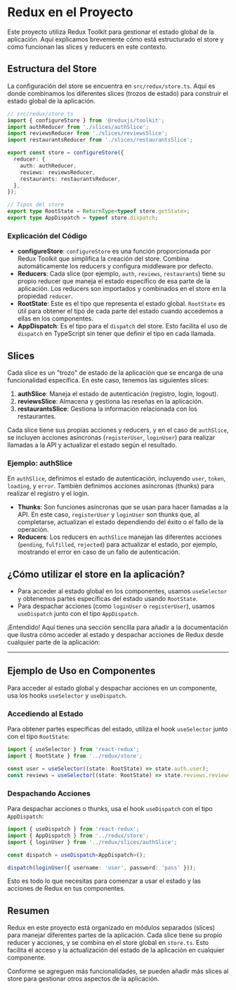 # Redux en el Proyecto

Este proyecto utiliza Redux Toolkit para gestionar el estado global de la aplicación. Aquí explicamos brevemente cómo está estructurado el store y cómo funcionan las slices y reducers en este contexto.

## Estructura del Store

La configuración del store se encuentra en `src/redux/store.ts`. Aquí es donde combinamos los diferentes slices (trozos de estado) para construir el estado global de la aplicación.

```typescript
// src/redux/store.ts
import { configureStore } from '@reduxjs/toolkit';
import authReducer from './slices/authSlice';
import reviewsReducer from './slices/reviewsSlice';
import restaurantsReducer from './slices/restaurantsSlice';

export const store = configureStore({
  reducer: {
    auth: authReducer,
    reviews: reviewsReducer,
    restaurants: restaurantsReducer,
  },
});

// Tipos del store
export type RootState = ReturnType<typeof store.getState>;
export type AppDispatch = typeof store.dispatch;
```

### Explicación del Código

- **configureStore**: `configureStore` es una función proporcionada por Redux Toolkit que simplifica la creación del store. Combina automáticamente los reducers y configura middleware por defecto.
- **Reducers**: Cada slice (por ejemplo, `auth`, `reviews`, `restaurants`) tiene su propio reducer que maneja el estado específico de esa parte de la aplicación. Los reducers son importados y combinados en el store en la propiedad `reducer`.
- **RootState**: Este es el tipo que representa el estado global. `RootState` es útil para obtener el tipo de cada parte del estado cuando accedemos a ellas en los componentes.
- **AppDispatch**: Es el tipo para el `dispatch` del store. Esto facilita el uso de `dispatch` en TypeScript sin tener que definir el tipo en cada llamada.

## Slices

Cada slice es un "trozo" de estado de la aplicación que se encarga de una funcionalidad específica. En este caso, tenemos las siguientes slices:

1. **authSlice**: Maneja el estado de autenticación (registro, login, logout).
2. **reviewsSlice**: Almacena y gestiona las reseñas en la aplicación.
3. **restaurantsSlice**: Gestiona la información relacionada con los restaurantes.

Cada slice tiene sus propias acciones y reducers, y en el caso de `authSlice`, se incluyen acciones asíncronas (`registerUser`, `loginUser`) para realizar llamadas a la API y actualizar el estado según el resultado.

### Ejemplo: authSlice

En `authSlice`, definimos el estado de autenticación, incluyendo `user`, `token`, `loading`, y `error`. También definimos acciones asíncronas (thunks) para realizar el registro y el login.

- **Thunks**: Son funciones asíncronas que se usan para hacer llamadas a la API. En este caso, `registerUser` y `loginUser` son thunks que, al completarse, actualizan el estado dependiendo del éxito o el fallo de la operación.
- **Reducers**: Los reducers en `authSlice` manejan las diferentes acciones (`pending`, `fulfilled`, `rejected`) para actualizar el estado, por ejemplo, mostrando el error en caso de un fallo de autenticación.

## ¿Cómo utilizar el store en la aplicación?

- Para acceder al estado global en los componentes, usamos `useSelector` y obtenemos partes específicas del estado usando `RootState`.
- Para despachar acciones (como `loginUser` o `registerUser`), usamos `useDispatch` junto con el tipo `AppDispatch`.

¡Entendido! Aquí tienes una sección sencilla para añadir a la documentación que ilustra cómo acceder al estado y despachar acciones de Redux desde cualquier parte de la aplicación:

---

## Ejemplo de Uso en Componentes

Para acceder al estado global y despachar acciones en un componente, usa los hooks `useSelector` y `useDispatch`.

### Accediendo al Estado

Para obtener partes específicas del estado, utiliza el hook `useSelector` junto con el tipo `RootState`:

```typescript
import { useSelector } from 'react-redux';
import { RootState } from '../redux/store';

const user = useSelector((state: RootState) => state.auth.user);
const reviews = useSelector((state: RootState) => state.reviews.reviews);
```

### Despachando Acciones

Para despachar acciones o thunks, usa el hook `useDispatch` con el tipo `AppDispatch`:

```typescript
import { useDispatch } from 'react-redux';
import { AppDispatch } from '../redux/store';
import { loginUser } from '../redux/slices/authSlice';

const dispatch = useDispatch<AppDispatch>();

dispatch(loginUser({ username: 'user', password: 'pass' }));
```

Esto es todo lo que necesitas para comenzar a usar el estado y las acciones de Redux en tus componentes.

## Resumen

Redux en este proyecto está organizado en módulos separados (slices) para manejar diferentes partes de la aplicación. Cada slice tiene su propio reducer y acciones, y se combina en el store global en `store.ts`. Esto facilita el acceso y la actualización del estado de la aplicación en cualquier componente.

Conforme se agreguen más funcionalidades, se pueden añadir más slices al store para gestionar otros aspectos de la aplicación.

